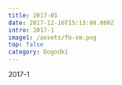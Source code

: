 ```yaml
---
title: 2017-01
date: 2017-12-16T15:13:00.000Z
intro: 2017-1
image1: /assets/fb-sm.png
top: false
category: Dogodki
---
```


2017-1
